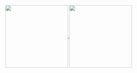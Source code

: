<a href="https://github.com/anuraghazra/github-readme-stats">
  <img height=200 align="center" src="https://github-readme-stats-delta-seven-50.vercel.app/api?username=breakstring&count_private=true&include_all_commits=true" />
</a>
<a href="https://github.com/anuraghazra/convoychat">
  <img height=200 align="center" src="https://github-readme-stats-delta-seven-50.vercel.app/api/top-langs/?username=breakstring&count_private=true&size_weight=0.5&count_weight=0.5" />
</a>
